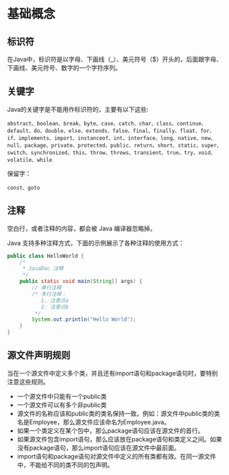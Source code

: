 # 基础概念

## 标识符

在Java中，标识符是以字母、下画线（_）、美元符号（$）开头的，后面跟字母、下画线、美元符号、数字的一个字符序列。

## 关键字

Java的关键字是不能用作标识符的，主要有以下这些:

```
abstract、boolean、break、byte、case、catch、char、class、continue、default、do、double、else、extends、false、final、finally、float、for、if、implements、import、instanceof、int、interface、long、native、new、null、package、private、protected、public、return、short、static、super、switch、synchronized、this、throw、throws、transient、true、try、void、volatile、while
```

保留字：

```
const、goto
```

## 注释

空白行，或者注释的内容，都会被 Java 编译器忽略掉。

Java 支持多种注释方式，下面的示例展示了各种注释的使用方式：

```java
public class HelloWorld {
    /*
     * JavaDoc 注释
     */
    public static void main(String[] args) {
        // 单行注释
        /* 多行注释：
           1. 注意点a
           2. 注意点b
         */
        System.out.println("Hello World");
    }
}
```

## 源文件声明规则

当在一个源文件中定义多个类，并且还有import语句和package语句时，要特别注意这些规则。

- 一个源文件中只能有一个public类
- 一个源文件可以有多个非public类
- 源文件的名称应该和public类的类名保持一致。例如：源文件中public类的类名是Employee，那么源文件应该命名为Employee.java。
- 如果一个类定义在某个包中，那么package语句应该在源文件的首行。
- 如果源文件包含import语句，那么应该放在package语句和类定义之间。如果没有package语句，那么import语句应该在源文件中最前面。
- import语句和package语句对源文件中定义的所有类都有效。在同一源文件中，不能给不同的类不同的包声明。
